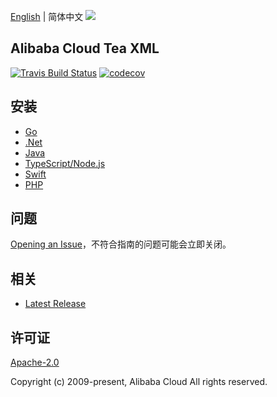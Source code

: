 [English](README.md) | 简体中文
![](https://aliyunsdk-pages.alicdn.com/icons/AlibabaCloud.svg)

## Alibaba Cloud Tea XML

[![Travis Build Status](https://travis-ci.org/aliyun/tea-xml.svg?branch=master)](https://travis-ci.org/aliyun/tea-xml)
[![codecov](https://codecov.io/gh/aliyun/tea-xml/branch/master/graph/badge.svg)](https://codecov.io/gh/aliyun/tea-xml)

## 安装
- [Go](./golang/README-CN.md)
- [.Net](./csharp/README-CN.md)
- [Java](./java/README-CN.md)
- [TypeScript/Node.js](./ts/README-CN.md)
- [Swift](./swift/README-CN.md)
- [PHP](./php/README-CN.md)

## 问题
[Opening an Issue](https://github.com/aliyun/tea-xml/issues/new)，不符合指南的问题可能会立即关闭。

## 相关
* [Latest Release](https://github.com/aliyun/tea-xml)

## 许可证
[Apache-2.0](http://www.apache.org/licenses/LICENSE-2.0)

Copyright (c) 2009-present, Alibaba Cloud All rights reserved.